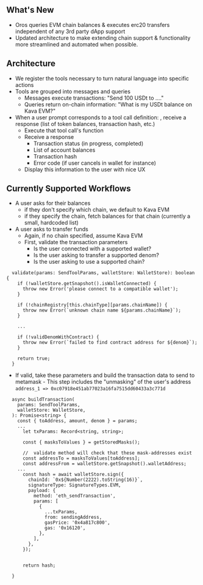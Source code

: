 ## What's New

- Oros queries EVM chain balances & executes erc20 transfers independent of any 3rd party dApp support
- Updated architecture to make extending chain support & functionality more streamlined and automated when possible.

## Architecture

- We register the tools necessary to turn natural language into specific actions
- Tools are grouped into messages and queries
    - Messages execute transactions: "Send 100 USDt to ...."
    - Queries return on-chain information: "What is my USDt balance on Kava EVM?"
- When a user prompt corresponds to a tool call definition: , receive a response (list of token balances, transaction
  hash, etc.)
    - Execute that tool call's function
    - Receive a response
        - Transaction status (in progress, completed)
        - List of account balances
        - Transaction hash
        - Error code (if user cancels in wallet for instance)
    - Display this information to the user with nice UX

## Currently Supported Workflows

- A user asks for their balances
    - if they don't specify which chain, we default to Kava EVM
    - if they specify the chain, fetch balances for that chain (currently a small, hardcoded list)
- A user asks to transfer funds
    - Again, if no chain specified, assume Kava EVM
    - First, validate the transaction parameters
        - Is the user connected with a supported wallet?
        - Is the user asking to transfer a supported denom?
        - Is the user asking to use a supported chain?

```
  validate(params: SendToolParams, walletStore: WalletStore): boolean {
    if (!walletStore.getSnapshot().isWalletConnected) {
      throw new Error('please connect to a compatible wallet');
    }

    if (!chainRegistry[this.chainType][params.chainName]) {
      throw new Error(`unknown chain name ${params.chainName}`);
    }

    ...

    if (!validDenomWithContract) {
      throw new Error(`failed to find contract address for ${denom}`);
    }

    return true;
  }
```

- If valid, take these parameters and build the transaction data to send to metamask
        - This step includes the "unmasking" of the user's
          address `address_1 => 0xc07918e451ab77023a16fa7515dd60433a3c771d`

```
  async buildTransaction(
    params: SendToolParams,
    walletStore: WalletStore,
  ): Promise<string> {
    const { toAddress, amount, denom } = params;
    ...
      let txParams: Record<string, string>;

      const { masksToValues } = getStoredMasks();

      //  validate method will check that these mask-addresses exist
      const addressTo = masksToValues[toAddress];
      const addressFrom = walletStore.getSnapshot().walletAddress;
    ...
      const hash = await walletStore.sign({
        chainId: `0x${Number(2222).toString(16)}`,
        signatureType: SignatureTypes.EVM,
        payload: {
          method: 'eth_sendTransaction',
          params: [
            {
              ...txParams,
              from: sendingAddress,
              gasPrice: '0x4a817c800',
              gas: '0x16120',
            },
          ],
        },
      });


      return hash;
 
  }
```
